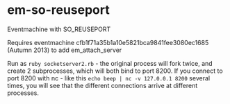 em-so-reuseport
===============

Eventmachine with SO_REUSEPORT

Requires eventmachine cfb1f71a35b1a10e5821bca9841fee3080ec1685 (Autumn 2013) to add em_attach_server

Run as `ruby socketserver2.rb` - the original process will fork twice, and create 2 subprocesses, which will 
both bind to port 8200. If you connect to port 8200 with nc - like this `echo beep | nc -v 127.0.0.1 8200`
several times, you will see that the different connections arrive at different processes. 


